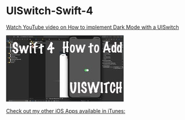 # UISwitch-Swift-4
<a href="https://youtu.be/seLXf69573I">Watch YouTube video on How to implement Dark Mode with a UISwitch</a>

<img src="https://github.com/EmpireAppDesignz/UISwitch-Swift-4/blob/master/mqdefault.jpg"/>

<a href="http://www.empireappdesignz.com">Check out my other iOS Apps available in iTunes:</a>
